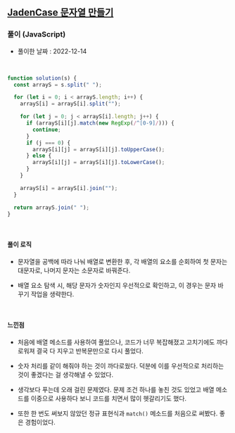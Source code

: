## <a href="https://programmers.co.kr/learn/courses/30/lessons/12951">JadenCase 문자열 만들기</a>

### 풀이 (JavaScript)

- 풀이한 날짜 : 2022-12-14

<br/>

```js
function solution(s) {
  const arrayS = s.split(" ");

  for (let i = 0; i < arrayS.length; i++) {
    arrayS[i] = arrayS[i].split("");

    for (let j = 0; j < arrayS[i].length; j++) {
      if (arrayS[i][j].match(new RegExp(/^[0-9]/))) {
        continue;
      }
      if (j === 0) {
        arrayS[i][j] = arrayS[i][j].toUpperCase();
      } else {
        arrayS[i][j] = arrayS[i][j].toLowerCase();
      }
    }

    arrayS[i] = arrayS[i].join("");
  }

  return arrayS.join(" ");
}
```

<br/>

#### 풀이 로직

- 문자열을 공백에 따라 나눠 배열로 변환한 후, 각 배열의 요소를 순회하여 첫 문자는 대문자로, 나머지 문자는 소문자로 바꿔준다.

- 배열 요소 탐색 시, 해당 문자가 숫자인지 우선적으로 확인하고, 이 경우는 문자 바꾸기 작업을 생략한다.

<br/>

#### 느낀점

- 처음에 배열 메소드를 사용하여 풀었으나, 코드가 너무 복잡해졌고 고치기에도 까다로워져 결국 다 지우고 반복문만으로 다시 풀었다.

- 숫자 처리를 같이 해줘야 하는 것이 까다로웠다. 덕분에 이를 우선적으로 처리하는 것이 좋겠다는 걸 생각해낼 수 있었다.

- 생각보다 푸는데 오래 걸린 문제였다. 문제 조건 하나를 놓친 것도 있었고 배열 메소드를 이중으로 사용하다 보니 코드를 치면서 많이 헷갈리기도 했다.

- 또한 한 번도 써보지 않았던 정규 표현식과 <code>match()</code> 메소드를 처음으로 써봤다. 좋은 경험이었다.
